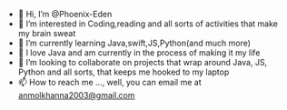- 👋 Hi, I’m @Phoenix-Eden
- 👀 I’m interested in Coding,reading and all sorts of activities that make my brain sweat
- 🌱 I’m currently learning Java,swift,JS,Python(and much more)
- 🔴 I love Java and am currently in the process of making it my life
- 💞️ I’m looking to collaborate on projects that wrap around Java, JS, Python and all sorts, that keeps me hooked to my laptop  
- 📫 How to reach me ..., well, you can email me at anmolkhanna2003@gmail.com

<!---
Phoenix-Eden/Phoenix-Eden is a ✨ special ✨ repository because its `README.md` (this file) appears on your GitHub profile.
You can click the Preview link to take a look at your changes.
--->
